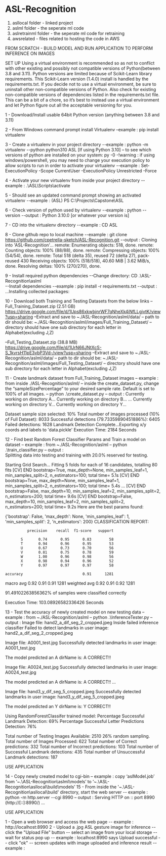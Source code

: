 # ASL-Recognition
  1. asllocal folder - linked project
  2. aslml folder - the seperate ml code
  3. aslretrainml folder - the seperate ml code for retraining
  4. awsrelated - files related to hosting the code in AWS

FROM SCRATCH - BUILD MODEL AND RUN APPLICATION TO PERFORM INFERENCE ON IMAGES


SET UP 
	Using a virtual environment is recommended so as not to conflict with other existing and possibly not compatible versions of Python(between 3.8 and 3.11). Python versions are limited because of Scikit-Learn library requirements. This Scikit-Learn version (1.4.0) install is handled by the requirements.txt. If you decide not to use a virtual environment, be sure to uninstall other non-compatible versions of Python.  Also check for existing non-compatible versions of dependencies listed in the requirements.txt file. This can be a bit of a chore, so it’s best to instead use a virtual environment and let Python figure out all the acceptable versioning for you. 

1 - Download/Install usable 64bit Python version (anything between 3.8 and 3.11)

2 - From Windows command prompt install Virtualenv
–example : pip install virtualenv

3 - Create a virtualenv in your project directory
	--example : python -m virtualenv --python python310 ASL  [If using Python 3.10]
		– to see which versions of python are installed on your system: py -0
-!warning : if using windows/powershell, you may need to change your execution policy to allow scripts to run in order to activate your virtualenv
		--example : Set-ExecutionPolicy -Scope CurrentUser -ExecutionPolicy Unrestricted -Force

4 - Activate your new virtualenv from inside your project directory
	--example : .\ASL\Scripts\activate

5 - Should see an updated command prompt showing an activated virtualenv
	--example : (ASL) PS C:\Projects\Capstone\ASL

6 - Check version of python used by virtualenv
	--example : python --version
	--output : Python 3.10.0 [or whatever your version is]

7 - CD into the virtualenv directory
	--example : CD ASL

8 - Clone github repo to local machine
	--example : git clone https://github.com/cpetrella-sketch/ASL-Recognition.git
	--output : Cloning into 'ASL-Recognition'...
			remote: Enumerating objects: 518, done.
			remote: Counting objects: 100% (88/88), done.
			remote: Compressing objects: 100% (54/54), done.
			remote: Total 518 (delta 35), reused 72 (delta 27), pack-reused 430
			Receiving objects: 100% (518/518), 40.60 MiB | 3.62 MiB/s, done.
			Resolving deltas: 100% (270/270), done.

9 - Install required python dependencies
	--Change directory: CD .\ASL-Recognition\aslml\
	--Install dependencies
	--example : pip install -r requirements.txt
	--output : ...Installing collected packages: 
		
10 - Download both Training and Testing Datasets from the below links
	–Full_Training_Dataset.zip (2.51 GB)
https://drive.google.com/file/d/1Ups86xkwbjnrWF7qNheXk4iNfLLgjvtK/view?usp=sharing
–Extract and save to ~./ASL-Recognition/aslml/data/
	– path to dir should be: ~./ASL-Recognition/aslml/images/Full_Training_Dataset/
– directory should have one sub directory for each letter in Alphabet(excluding J,Z)

–Full_Testing_Dataset.zip (38.8 MB)
https://drive.google.com/file/d/1UrN66JNtXcS-S_1kvrsH11pE3vbP3Vd-/view?usp=sharing
–Extract and save to ~./ASL-Recognition/aslml/data/
	– path to dir should be: ~./ASL-Recognition/aslml/images/Full_Testing_Dataset/
– directory should have one sub directory for each letter in Alphabet(excluding J,Z)

11 - Create landmark dataset from Full_Training_Dataset images
– example : from inside ./ASL-Recognition/aslml/
–  inside the create_dataset.py, change the “sampleSizePercentage” to your desired sample rate.  Default is set to 100% of all images.
		– python .\create_dataset.py
– output : 
Currently working on directory A…
	Currently working on directory B…
	…
	Currently working on directory V…
Currently working on directory Y...

Dataset sample size selected: 10%
Total number of images processed (10% of Full Dataset): 8033
Successful detections (79.73359890451886%): 6405
Failed detections: 1628
Landmark Detection Complete...Exporting x/y coords and labels to 'data.pickle'
Execution Time: 2184 Seconds

12 - Find best Random Forest Classifier Params and Train a model on dataset
	– example : from ~./ASL-Recognition/aslml
		– python .\train_classifier.py
	– output : 		
Splitting data into testing and training with 20.0% reserved for testing.

Starting Grid Search...
Fitting 5 folds for each of 16 candidates, totalling 80 fits
[CV] END bootstrap=True, max_depth=None, min_samples_leaf=1, min_samples_split=2, n_estimators=100; total time=   5.1s
[CV] END bootstrap=True, max_depth=None, min_samples_leaf=1, min_samples_split=2, n_estimators=100; total time=   5.4s
…
[CV] END bootstrap=False, max_depth=10, min_samples_leaf=2, min_samples_split=2, n_estimators=200; total time=   9.6s
[CV] END bootstrap=False, max_depth=10, min_samples_leaf=2, min_samples_split=2, n_estimators=200; total time=   9.2s
Here are the best params found:

{'bootstrap': False, 'max_depth': None, 'min_samples_leaf': 1, 'min_samples_split': 2, 'n_estimators': 200}
CLASSIFICATION REPORT:

              precision    recall  f1-score   support

           S       0.74      0.95      0.83        58
           T       0.94      0.96      0.95        53
           U       0.67      0.73      0.70        56
           V       0.81      0.75      0.78        59
           W       1.00      0.96      0.98        56
           X       0.98      0.94      0.96        52
           Y       0.97      0.97      0.97        58

    accuracy                           0.91      1281
   macro avg       0.92      0.91      0.91      1281
weighted avg       0.92      0.91      0.92      1281

91.49102263856362% of samples were classified correctly

Execution Time: 103.08926582336426 Seconds


13 - Test the accuracy of newly created model on new testing data
	– example : from ~./ASL-Recognition/aslml
		– python .\InferenceTester.py
	– output : 
		Image file: hand2_a_dif_seg_2_cropped.jpeg
Inside failed inference classifier
Failed to detect landmarks in user image: hand2_a_dif_seg_2_cropped.jpeg


Image file: A0001_test.jpg
Successfully detected landmarks in user image: A0001_test.jpg

The model predicted an A
dirName is: A
CORRECT!!


Image file: A0024_test.jpg
Successfully detected landmarks in user image: A0024_test.jpg

The model predicted an A
dirName is: A
CORRECT!!
…

Image file: hand3_y_dif_seg_5_cropped.jpeg
Successfully detected landmarks in user image: hand3_y_dif_seg_5_cropped.jpeg

The model predicted an Y
dirName is: Y
CORRECT!!

Using RandomForestClassifer trained model:
Percentage Successful Landmark Detection: 69%
Percentage Successful Letter Predictions Detection: 76%

Total number of Testing Images Available: 2510
26% random sampling.
Total number of Images Processed: 622
Total number of Correct predictions: 332
Total number of Incorrect predictions: 103
Total number of Successful Landmark detections: 435
Total number of Unsuccessful Landmark detections: 187



USE APPLICATION

14 - Copy newly created model to cgi-bin 
– example : copy ‘aslModel.job’ from ‘~.\ASL-Recognition\aslml\models’ to ‘~.\ASL-Recognition\asllocal\build\models’
15 - From inside the '~.\ASL-Recognition\asllocal\build' directory, start the web server
	-- example : python -m http.server --cgi 8990
	– output : Serving HTTP on :: port 8990 (http://[::]:8990/) ...



USE APPLICATION

1 - Open a web browser and access the web page
	-- example : http://localhost:8990
2 - Upload a .jpg ASL gesture image for inference
	-- click the "Upload File" button
	-- select an image from your local storage
	-- wait for status pop up
		-- example : localhost:8990 says Upload successful
	-- click "ok"
	-- screen updates with image uploaded and inference result
		-- example : 
